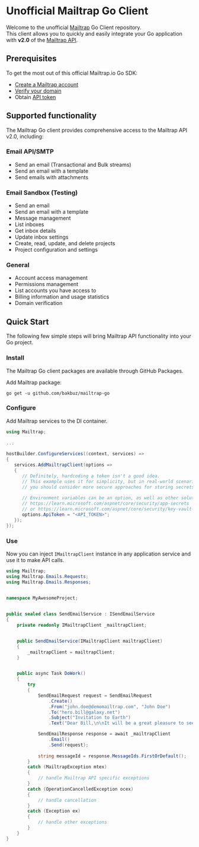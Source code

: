 # Unofficial Mailtrap Go Client
Welcome to the unofficial [Mailtrap](https://mailtrap.io/) Go Client repository.  
This client allows you to quickly and easily integrate your Go application with **v2.0** of the [Mailtrap API](https://api-docs.mailtrap.io/docs/mailtrap-api-docs/5tjdeg9545058-mailtrap-api).


## Prerequisites

To get the most out of this official Mailtrap.io Go SDK:
- [Create a Mailtrap account](https://mailtrap.io/signup)
- [Verify your domain](https://mailtrap.io/sending/domains)
- Obtain [API token](https://mailtrap.io/api-tokens)

## Supported functionality

The Mailtrap Go client provides comprehensive access to the Mailtrap API v2.0, including:

### Email API/SMTP
- Send an email (Transactional and Bulk streams)
- Send an email with a template
- Send emails with attachments

### Email Sandbox (Testing)
- Send an email
- Send an email with a template
- Message management
- List inboxes
- Get inbox details
- Update inbox settings
- Create, read, update, and delete projects
- Project configuration and settings

### General
- Account access management
- Permissions management
- List accounts you have access to
- Billing information and usage statistics
- Domain verification

## Quick Start
The following few simple steps will bring Mailtrap API functionality into your Go project.

### Install
The Mailtrap Go client packages are available through GitHub Packages.

Add Mailtrap package:

```console
go get -u github.com/bakbuz/mailtrap-go
```

### Configure
Add Mailtrap services to the DI container.

```csharp
using Mailtrap;
   
...
   
hostBuilder.ConfigureServices((context, services) =>
{
   services.AddMailtrapClient(options =>
   {
      // Definitely, hardcoding a token isn't a good idea.
      // This example uses it for simplicity, but in real-world scenarios
      // you should consider more secure approaches for storing secrets.
         
      // Environment variables can be an option, as well as other solutions:
      // https://learn.microsoft.com/aspnet/core/security/app-secrets
      // or https://learn.microsoft.com/aspnet/core/security/key-vault-configuration
      options.ApiToken = "<API_TOKEN>";
   });
});   
```

### Use
Now you can inject `IMailtrapClient` instance in any application service and use it to make API calls.

```csharp
using Mailtrap;
using Mailtrap.Emails.Requests;
using Mailtrap.Emails.Responses;
   

namespace MyAwesomeProject;


public sealed class SendEmailService : ISendEmailService
{
    private readonly IMailtrapClient _mailtrapClient;


    public SendEmailService(IMailtrapClient mailtrapClient)
    {
        _mailtrapClient = mailtrapClient;
    }


    public async Task DoWork()
    {
        try 
        {
            SendEmailRequest request = SendEmailRequest
                .Create()
                .From("john.doe@demomailtrap.com", "John Doe")
                .To("hero.bill@galaxy.net")
                .Subject("Invitation to Earth")
                .Text("Dear Bill,\n\nIt will be a great pleasure to see you on our blue planet next weekend.\n\nBest regards, John.");

            SendEmailResponse response = await _mailtrapClient
                .Email()
                .Send(request);
                
            string messageId = response.MessageIds.FirstOrDefault();
        }
        catch (MailtrapException mtex)
        {
            // handle Mailtrap API specific exceptions
        }
        catch (OperationCancelledException ocex)
        {
            // handle cancellation
        }
        catch (Exception ex)
        {
            // handle other exceptions
        }   
    }
}
```
